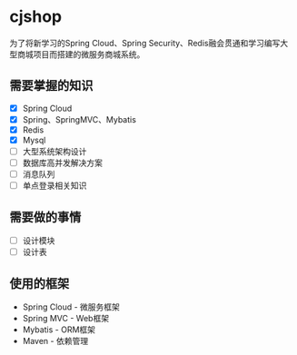 # cjshop
为了将新学习的Spring Cloud、Spring Security、Redis融会贯通和学习编写大型商城项目而搭建的微服务商城系统。

## 需要掌握的知识
* [x] Spring Cloud
* [x] Spring、SpringMVC、Mybatis
* [x] Redis
* [x] Mysql
* [ ] 大型系统架构设计
* [ ] 数据库高并发解决方案
* [ ] 消息队列
* [ ] 单点登录相关知识

## 需要做的事情
* [ ] 设计模块
* [ ] 设计表

## 使用的框架
* Spring Cloud - 微服务框架
* Spring MVC - Web框架
* Mybatis - ORM框架
* Maven - 依赖管理

